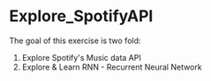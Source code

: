 # Explore_SpotifyAPI

The goal of this exercise is two fold:

1. Explore Spotify's Music data API
2. Explore & Learn RNN - Recurrent Neural Network 

